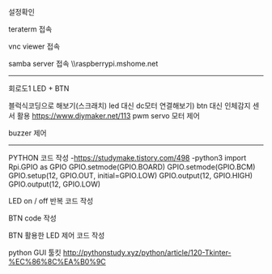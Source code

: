설정확인

teraterm 접속

vnc viewer 접속

samba server 접속 \\\raspberrypi.mshome.net

--------------------------------------------
회로도1 LED + BTN


블럭식코딩으로 해보기(스크래치)
led 대신 dc모터 연결해보기)
btn 대신 인체감지 센서 활용 https://www.diymaker.net/113
pwm servo 모터 제어

buzzer 제어

---------------------------------------
PYTHON 코드 작성 -https://studymake.tistory.com/498 
-python3 
import Rpi.GPIO as GPIO 
GPIO.setmode(GPIO.BOARD) 
GPIO.setmode(GPIO.BCM)
GPIO.setup(12, GPIO.OUT, initial=GPIO.LOW)
GPIO.output(12, GPIO.HIGH)
GPIO.output(12, GPIO.LOW)



LED on / off 반복 코드 작성

BTN code 작성

BTN 활용한 LED 제어 코드 작성

python GUI 툴킷
http://pythonstudy.xyz/python/article/120-Tkinter-%EC%86%8C%EA%B0%9C
